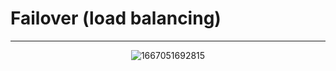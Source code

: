 # Failover (load balancing)
<hr/>

<div align="center">

![1667051692815](https://github.com/Hasul79/Windows_server-Active_Directory/assets/95657084/7afb9372-bbf2-4fdb-b10d-431f29fb028e)

</div>
